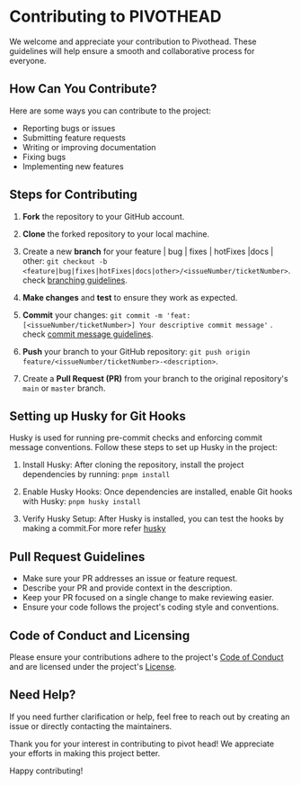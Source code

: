 # Contributing to PIVOTHEAD

We welcome and appreciate your contribution to Pivothead. These guidelines will help ensure a smooth and collaborative process for everyone.

## How Can You Contribute?

Here are some ways you can contribute to the project:

- Reporting bugs or issues
- Submitting feature requests
- Writing or improving documentation
- Fixing bugs
- Implementing new features

## Steps for Contributing

1. **Fork** the repository to your GitHub account.

2. **Clone** the forked repository to your local machine.

3. Create a new **branch** for your feature | bug | fixes | hotFixes |docs | other: `git checkout -b <feature|bug|fixes|hotFixes|docs|other>/<issueNumber/ticketNumber>`.check [branching guidelines](./BRANCHING.md).

4. **Make changes** and **test** to ensure they work as expected.

5. **Commit** your changes: `git commit -m 'feat:[<issueNumber/ticketNumber>] Your descriptive commit message'` . check [commit message guidelines](./COMMIT_MESSAGE.md).

6. **Push** your branch to your GitHub repository: `git push origin feature/<issueNumber/ticketNumber>-<description>`.

7. Create a **Pull Request (PR)** from your branch to the original repository's `main` or `master` branch.

## Setting up Husky for Git Hooks
Husky is used for running pre-commit checks and enforcing commit message conventions. Follow these steps to set up Husky in the project:

1. Install Husky: After cloning the repository, install the project dependencies by running: ```pnpm install```

2. Enable Husky Hooks:
Once dependencies are installed, enable Git hooks with Husky: ```pnpm husky install```


4. Verify Husky Setup:
After Husky is installed, you can test the hooks by making a commit.For more refer [husky](https://typicode.github.io/husky/get-started.html)


## Pull Request Guidelines

- Make sure your PR addresses an issue or feature request.
- Describe your PR and provide context in the description.
- Keep your PR focused on a single change to make reviewing easier.
- Ensure your code follows the project's coding style and conventions.

## Code of Conduct and Licensing

Please ensure your contributions adhere to the project's [Code of Conduct](./CODE_OF_CONDUCT.md) and are licensed under the project's [License](./LICENSE).

## Need Help?

If you need further clarification or help, feel free to reach out by creating an issue or directly contacting the maintainers.

Thank you for your interest in contributing to pivot head! We appreciate your efforts in making this project better.

Happy contributing!